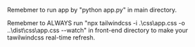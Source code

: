 Remebmer to run app by "python app.py" in main directory.

Remebmer to ALWAYS run "npx tailwindcss -i .\css\app.css -o ..\dist\css\app.css --watch"
in front-end directory to make your tawilwindcss real-time refresh.